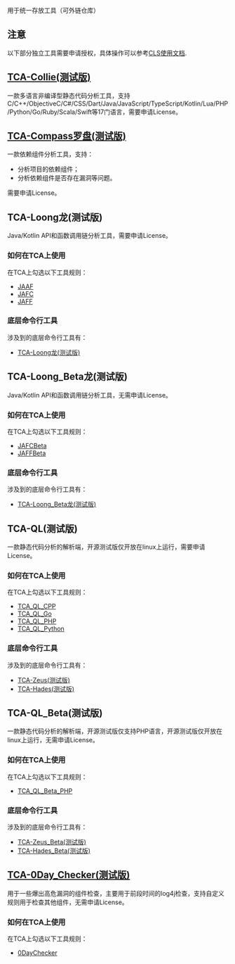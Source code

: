 用于统一存放工具（可外链仓库）

## **注意**
以下部分独立工具需要申请授权，具体操作可以参考[CLS使用文档](../server/cls/README.md).

## [TCA-Collie(测试版)](https://github.com/TCATools/collie)
一款多语言非编译型静态代码分析工具，支持C/C++/ObjectiveC/C#/CSS/Dart/Java/JavaScript/TypeScript/Kotlin/Lua/PHP/Python/Go/Ruby/Scala/Swift等17门语言，需要申请License。

## [TCA-Compass罗盘(测试版)](https://github.com/TCATools/compass)
一款依赖组件分析工具，支持：
- 分析项目的依赖组件；
- 分析依赖组件是否存在漏洞等问题。

需要申请License。

## TCA-Loong龙(测试版)
Java/Kotlin API和函数调用链分析工具，需要申请License。

### 如何在TCA上使用
在TCA上勾选以下工具规则：
- [JAAF](../server/projects/main/apps/scan_conf/management/commands/open_source/jaaf.json#L4)
- [JAFC](../server/projects/main/apps/scan_conf/management/commands/open_source/jafc.json#L4)
- [JAFF](../server/projects/main/apps/scan_conf/management/commands/open_source/jaff.json#L4)

### 底层命令行工具
涉及到的底层命令行工具有：
- [TCA-Loong龙(测试版)](https://github.com/TCATools/loong)

## TCA-Loong_Beta龙(测试版)
Java/Kotlin API和函数调用链分析工具，无需申请License。

### 如何在TCA上使用
在TCA上勾选以下工具规则：
- [JAFCBeta](../server/projects/main/apps/scan_conf/management/commands/open_source/jafc_beta.json#L4)
- [JAFFBeta](../server/projects/main/apps/scan_conf/management/commands/open_source/jaff_beta.json#L4)

### 底层命令行工具
涉及到的底层命令行工具有：
- [TCA-Loong_Beta龙(测试版)](https://github.com/TCATools/loong_beta)

## TCA-QL(测试版)
一款静态代码分析的解析端，开源测试版仅开放在linux上运行，需要申请License。

### 如何在TCA上使用
在TCA上勾选以下工具规则：
- [TCA_QL_CPP](../server/projects/main/apps/scan_conf/management/commands/open_source/tca_ql_cpp.json#L4)
- [TCA_QL_Go](../server/projects/main/apps/scan_conf/management/commands/open_source/tca_ql_go.json#L4)
- [TCA_QL_PHP](../server/projects/main/apps/scan_conf/management/commands/open_source/tca_ql_php.json#L4)
- [TCA_QL_Python](../server/projects/main/apps/scan_conf/management/commands/open_source/tca_ql_python.json#L4)

### 底层命令行工具
涉及到的底层命令行工具有：
- [TCA-Zeus(测试版)](https://github.com/TCATools/TCA-Zeus-linux)
- [TCA-Hades(测试版)](https://github.com/TCATools/TCA-Hades-linux)

## TCA-QL_Beta(测试版)
一款静态代码分析的解析端，开源测试版仅支持PHP语言，开源测试版仅开放在linux上运行，无需申请License。

### 如何在TCA上使用
在TCA上勾选以下工具规则：
- [TCA_QL_Beta_PHP](../server/projects/main/apps/scan_conf/management/commands/open_source/tca_ql_php_beta.json#L4)

### 底层命令行工具
涉及到的底层命令行工具有：
- [TCA-Zeus_Beta(测试版)](https://github.com/TCATools/Zeus_Beta)
- [TCA-Hades_Beta(测试版)](https://github.com/TCATools/Hades_Beta)

## [TCA-0Day_Checker(测试版)](https://github.com/TCATools/codedog_0Day_checker)
用于一些爆出高危漏洞的组件检查，主要用于前段时间的log4j检查，支持自定义规则用于检查其他组件，无需申请License。

### 如何在TCA上使用
在TCA上勾选以下工具规则：
- [0DayChecker](../server/projects/main/apps/scan_conf/management/commands/open_source/0daychecker.json#L4)
